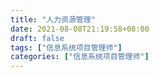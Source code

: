 ```yaml
---
title: "人力资源管理"
date: 2021-08-08T21:19:58+08:00
draft: false
tags: ["信息系统项目管理师"]
categories: ["信息系统项目管理师"]
---
```


